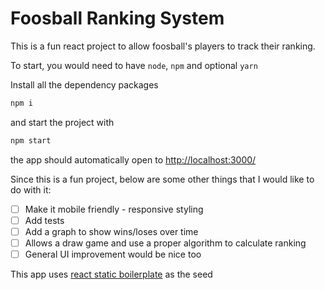 # Foosball Ranking System

This is a fun react project to allow foosball's players to track their ranking.

To start, you would need to have `node`, `npm` and optional `yarn`

Install all the dependency packages
```bash
npm i
```
and start the project with
```bash
npm start
```
the app should automatically open to [http://localhost:3000/](http://localhost:3000/) 

Since this is a fun project, below are some other things that I would like to do with it:
- [ ] Make it mobile friendly - responsive styling
- [ ] Add tests
- [ ] Add a graph to show wins/loses over time
- [ ] Allows a draw game and use a proper algorithm to calculate ranking
- [ ] General UI improvement would be nice too

This app uses [react static boilerplate](https://github.com/kriasoft/react-static-boilerplate) as the seed